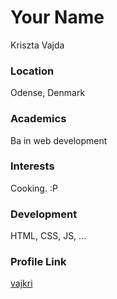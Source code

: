 # Your Name

Kriszta Vajda

### Location

Odense, Denmark

### Academics

Ba in web development

### Interests

Cooking. :P

### Development

HTML, CSS, JS, ...

### Profile Link

[vajkri](http://github.com/vajkri)
